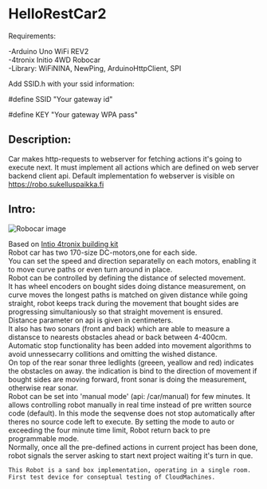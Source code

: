 # HelloRestCar2
Requirements:   

-Arduino Uno WiFi REV2   
-4tronix Initio 4WD Robocar   
-Library:  WiFiNINA, NewPing, ArduinoHttpClient, SPI   


   
Add SSID.h with your ssid information:   

#define SSID      "Your gateway id"   

#define KEY       "Your gateway WPA pass"   

## Description:  

Car makes http-requests to webserver for fetching actions it's going to execute next.
It must implement all actions which are defined on web server backend client api.
Default implementation fo webserver is visible on https://robo.sukelluspaikka.fi

## Intro:  

![Robocar image](http://robo.sukelluspaikka.fi/images/4tronix_Initio.jpg)



Based on [Intio 4tronix building kit](https://4tronix.co.uk/blog/?p=169)  
    Robot car has two 170-size DC-motors,one for each side.  
    You can set the speed and direction separatelly on each motors,
    enabling it to move curve paths or even turn around in place.  
    Robot can be controlled by defining the distance of selected movement.  
    It has wheel encoders on bought sides doing distance measurement,
    on curve moves the longest paths is matched on given distance while 
    going straight, robot keeps track during the movement that bought sides 
     are progressing simultaniously so that straight movement is ensured.  
    Distance parameter on api is given in centimeters.  
    It also has two sonars (front and back) which are able to measure 
    a distansce to nearests obstacles ahead or back between 4-400cm.   
    Automatic stop  functionality has been added into movement algorithms 
    to avoid unnessecarry collitions and omitting the wished distance.  
    On top of the rear sonar three ledlights (greeen, yeallow and red) 
    indicates the obstacles on away. the indication is bind to the direction of movement
    if bought sides are moving forward, front sonar is doing the measurement, otherwise 
    rear sonar.  
    Robot can be set into 'manual mode' (api: /car/manual) for few minutes. It allows controlling robot manually in real time instead of pre written source code (default). In this mode the seqvense does not stop automatically after theres no source code left to execute. By setting the mode to auto or exceeding the four minute time limit, Robot return back to pre programmable mode.     
    Normally, once all the pre-defined actions in current project has been done, robot 
    signals the server asking to start next project waiting it's turn in que.  
       
    This Robot is a sand box implementation, operating in a single room. First test device for conseptual testing of CloudMachines.
